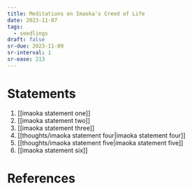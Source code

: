 ```yaml
---
title: Meditations on Imaoka's Creed of Life
date: 2023-11-07
tags:
  - seedlings
draft: false
sr-due: 2023-11-09
sr-interval: 1
sr-ease: 213
---
```

# Statements
1. [[imaoka statement one]]
2. [[imaoka statement two]]
3. [[imaoka statement three]]
4. [[thoughts/imaoka statement four|imaoka statement four]]
5. [[thoughts/imaoka statement five|imaoka statement five]]
6. [[imaoka statement six]]

# References